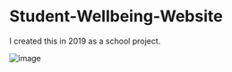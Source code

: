 # Student-Wellbeing-Website
I created this in 2019 as a school project. 

![image](https://github.com/jigsaw273/Student-Wellbeing-Website/assets/140861149/084ed3ee-4622-4532-a798-f3868d818091)
